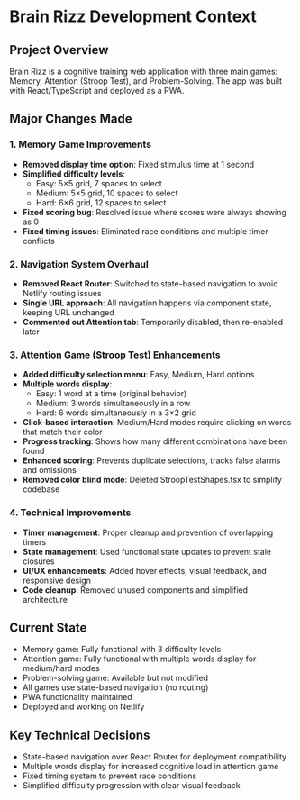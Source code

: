 # Brain Rizz Development Context

## Project Overview
Brain Rizz is a cognitive training web application with three main games: Memory, Attention (Stroop Test), and Problem-Solving. The app was built with React/TypeScript and deployed as a PWA.

## Major Changes Made

### 1. Memory Game Improvements
- **Removed display time option**: Fixed stimulus time at 1 second
- **Simplified difficulty levels**: 
  - Easy: 5×5 grid, 7 spaces to select
  - Medium: 5×5 grid, 10 spaces to select  
  - Hard: 6×6 grid, 12 spaces to select
- **Fixed scoring bug**: Resolved issue where scores were always showing as 0
- **Fixed timing issues**: Eliminated race conditions and multiple timer conflicts

### 2. Navigation System Overhaul
- **Removed React Router**: Switched to state-based navigation to avoid Netlify routing issues
- **Single URL approach**: All navigation happens via component state, keeping URL unchanged
- **Commented out Attention tab**: Temporarily disabled, then re-enabled later

### 3. Attention Game (Stroop Test) Enhancements
- **Added difficulty selection menu**: Easy, Medium, Hard options
- **Multiple words display**: 
  - Easy: 1 word at a time (original behavior)
  - Medium: 3 words simultaneously in a row
  - Hard: 6 words simultaneously in a 3×2 grid
- **Click-based interaction**: Medium/Hard modes require clicking on words that match their color
- **Progress tracking**: Shows how many different combinations have been found
- **Enhanced scoring**: Prevents duplicate selections, tracks false alarms and omissions
- **Removed color blind mode**: Deleted StroopTestShapes.tsx to simplify codebase

### 4. Technical Improvements
- **Timer management**: Proper cleanup and prevention of overlapping timers
- **State management**: Used functional state updates to prevent stale closures
- **UI/UX enhancements**: Added hover effects, visual feedback, and responsive design
- **Code cleanup**: Removed unused components and simplified architecture

## Current State
- Memory game: Fully functional with 3 difficulty levels
- Attention game: Fully functional with multiple words display for medium/hard modes
- Problem-solving game: Available but not modified
- All games use state-based navigation (no routing)
- PWA functionality maintained
- Deployed and working on Netlify

## Key Technical Decisions
- State-based navigation over React Router for deployment compatibility
- Multiple words display for increased cognitive load in attention game
- Fixed timing system to prevent race conditions
- Simplified difficulty progression with clear visual feedback
